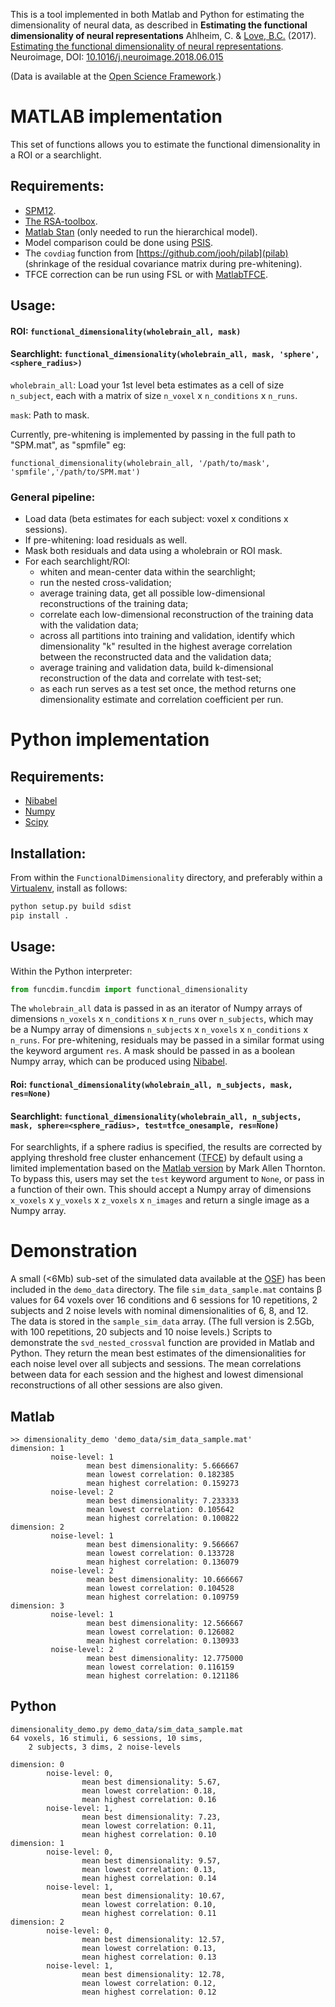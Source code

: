 This is a tool implemented in both Matlab and Python for estimating the dimensionality of neural data, as described in 
**Estimating the functional dimensionality of neural representations**
Ahlheim, C. & [Love, B.C.](http://bradlove.org) (2017). [Estimating the functional dimensionality of neural representations](https://www.sciencedirect.com/science/article/pii/S1053811918305226). Neuroimage, DOI: [10.1016/j.neuroimage.2018.06.015](https://doi.org/10.1016/j.neuroimage.2018.06.015)

(Data is available at the [Open Science Framework](https://osf.io/tpq92/).)

# MATLAB implementation

This set of functions allows you to estimate the functional dimensionality in a ROI or a searchlight.

## Requirements:

- [SPM12](http://www.fil.ion.ucl.ac.uk/spm/software/spm12/).
- [The RSA-toolbox](https://www.mrc-cbu.cam.ac.uk/methods-and-resources/toolboxes/).
- [Matlab Stan](http://mc-stan.org/users/interfaces/matlab-stan) (only needed to run the hierarchical model).
- Model comparison could be done using [PSIS](https://github.com/avehtari/PSIS).
- The ```covdiag``` function from [https://github.com/jooh/pilab](pilab) (shrinkage of the residual covariance matrix during pre-whitening).
- TFCE correction can be run using FSL or with [MatlabTFCE](https://github.com/markallenthornton/MatlabTFCE).

## Usage:    
    
#### ROI: ```functional_dimensionality(wholebrain_all, mask)```

#### Searchlight: ```functional_dimensionality(wholebrain_all, mask, 'sphere',<sphere_radius>)```

```wholebrain_all```: Load your 1st level beta estimates as a cell of size ```n_subject```, each with a matrix of size ```n_voxel``` x ```n_conditions``` x ```n_runs```.

```mask```: Path to mask.
    
Currently, pre-whitening is implemented by passing in the full path to "SPM.mat", as "spmfile" eg:

```functional_dimensionality(wholebrain_all, '/path/to/mask', 'spmfile','/path/to/SPM.mat')```

### General pipeline:
- Load data (beta estimates for each subject: voxel x conditions x sessions).
- If pre-whitening: load residuals as well.
- Mask both residuals and data using a wholebrain or ROI mask.
- For each searchlight/ROI:
  + whiten and mean-center data within the searchlight;
  + run the nested cross-validation;
  + average training data, get all possible low-dimensional reconstructions of the training data;
  + correlate each low-dimensional reconstruction of the training data with the validation data;
  + across all partitions into training and validation, identify which dimensionality "k" resulted in the highest average correlation between the reconstructed data and the validation data;
  + average training and validation data, build k-dimensional reconstruction of the data and correlate with test-set;
  + as each run serves as a test set once, the method returns one dimensionality estimate and correlation coefficient per run.
  
# Python implementation

## Requirements:

- [Nibabel](http://nipy.org/nibabel/)
- [Numpy](http://www.numpy.org/)
- [Scipy](https://www.scipy.org/)

## Installation:

From within the ```FunctionalDimensionality``` directory, and preferably within a [Virtualenv](https://virtualenv.pypa.io/en/stable/), install as follows:

```python
python setup.py build sdist
pip install .
```

## Usage:

Within the Python interpreter:

```python
from funcdim.funcdim import functional_dimensionality
```

The ```wholebrain_all``` data is passed in as an iterator of Numpy arrays of dimensions ```n_voxels``` x ```n_conditions``` x ```n_runs``` over ```n_subjects```, which may be a Numpy array of dimensions ```n_subjects``` x ```n_voxels``` x ```n_conditions``` x ```n_runs```. For pre-whitening, residuals may be passed in a similar format using the keyword argument ```res```. A mask should be passed in as a boolean Numpy array, which can be produced using [Nibabel](http://nipy.org/nibabel/).

#### Roi: ```functional_dimensionality(wholebrain_all, n_subjects, mask, res=None)``` 

#### Searchlight: ```functional_dimensionality(wholebrain_all, n_subjects, mask, sphere=<sphere_radius>, test=tfce_onesample, res=None)```
For searchlights, if a sphere radius is specified, the results are corrected by applying threshold free cluster enhancement ([TFCE](https://www.ncbi.nlm.nih.gov/pubmed/18501637)) by default using a limited implementation based on the [Matlab version](https://github.com/markallenthornton/MatlabTFCE) by Mark Allen Thornton. To bypass this, users may set the ```test``` keyword argument to ```None```, or pass in a function of their own. This should accept a Numpy array of dimensions ```x_voxels``` x ```y_voxels``` x ```z_voxels``` x ```n_images``` and return a single image as a Numpy array.

# Demonstration

A small (<6Mb) sub-set of the simulated data available at the [OSF](https://osf.io/tpq92/)) has
been included in the ```demo_data``` directory. The file ```sim_data_sample.mat``` contains &beta; values for
64 voxels over 16 conditions and 6 sessions for 10 repetitions, 2 subjects and 2 noise levels with nominal dimensionalities of 6, 8, and 12. The data is stored in the ```sample_sim_data``` array. (The full version is 2.5Gb, with 100 repetitions, 20 subjects and 10 noise levels.) Scripts to demonstrate the ```svd_nested_crossval``` function are provided in Matlab and Python.
They return the mean best estimates of the dimensionalities for each noise level over all subjects and sessions. The mean correlations
between data for each session and the highest and lowest dimensional reconstructions of all other sessions are also given.

## Matlab

```
>> dimensionality_demo 'demo_data/sim_data_sample.mat'   
dimension: 1
         noise-level: 1
                 mean best dimensionality: 5.666667
                 mean lowest correlation: 0.182385
                 mean highest correlation: 0.159273
         noise-level: 2
                 mean best dimensionality: 7.233333
                 mean lowest correlation: 0.105642
                 mean highest correlation: 0.100822
dimension: 2
         noise-level: 1
                 mean best dimensionality: 9.566667
                 mean lowest correlation: 0.133728
                 mean highest correlation: 0.136079
         noise-level: 2
                 mean best dimensionality: 10.666667
                 mean lowest correlation: 0.104528
                 mean highest correlation: 0.109759
dimension: 3
         noise-level: 1
                 mean best dimensionality: 12.566667
                 mean lowest correlation: 0.126082
                 mean highest correlation: 0.130933
         noise-level: 2
                 mean best dimensionality: 12.775000
                 mean lowest correlation: 0.116159
                 mean highest correlation: 0.121186
```

## Python

```
dimensionality_demo.py demo_data/sim_data_sample.mat
64 voxels, 16 stimuli, 6 sessions, 10 sims,
    2 subjects, 3 dims, 2 noise-levels

dimension: 0
        noise-level: 0,
                mean best dimensionality: 5.67,
                mean lowest correlation: 0.18,
                mean highest correlation: 0.16
        noise-level: 1,
                mean best dimensionality: 7.23,
                mean lowest correlation: 0.11,
                mean highest correlation: 0.10
dimension: 1
        noise-level: 0,
                mean best dimensionality: 9.57,
                mean lowest correlation: 0.13,
                mean highest correlation: 0.14
        noise-level: 1,
                mean best dimensionality: 10.67,
                mean lowest correlation: 0.10,
                mean highest correlation: 0.11
dimension: 2
        noise-level: 0,
                mean best dimensionality: 12.57,
                mean lowest correlation: 0.13,
                mean highest correlation: 0.13
        noise-level: 1,
                mean best dimensionality: 12.78,
                mean lowest correlation: 0.12,
                mean highest correlation: 0.12
```
